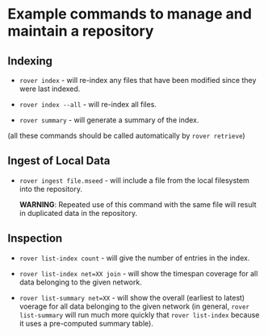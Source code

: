 
# Example commands to manage and maintain a repository

## Indexing

* `rover index` - will re-index any files that have been modified
  since they were last indexed.

* `rover index --all` - will re-index all files.

* `rover summary` - will generate a summary of the index.

(all these commands should be called automatically by `rover retrieve`)

## Ingest of Local Data

* `rover ingest file.mseed` - will include a file from the local
  filesystem into the repository.

  **WARNING**: Repeated use of this command with the same file will
  result in duplicated data in the repository.

## Inspection

* `rover list-index count` - will give the number of entries in the 
  index.

* `rover list-index net=XX join` - will show the timespan coverage for
  all data belonging to the given network.

* `rover list-summary net=XX` - will show the overall (earliest to
  latest) voerage for all data belonging to the given network (in
  general, `rover list-summary` will run much more quickly that `rover
  list-index` because it uses a pre-computed summary table).
